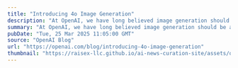 ```yaml
---
title: "Introducing 4o Image Generation"
description: "At OpenAI, we have long believed image generation should be a primary capability of our language models. That’s why we’ve built our most advanced image generator yet into GPT‑4o. The result—image generation that is not only beautiful, but useful."
summary: "At OpenAI, we have long believed image generation should be a primary capability of our language models. That’s why we’ve built our most advanced image generator yet into GPT‑4o. The result—image generation that is not only beautiful, but useful."
pubDate: "Tue, 25 Mar 2025 11:05:00 GMT"
source: "OpenAI Blog"
url: "https://openai.com/blog/introducing-4o-image-generation"
thumbnail: "https://raisex-llc.github.io/ai-news-curation-site/assets/openai_logo.png"
---
```


